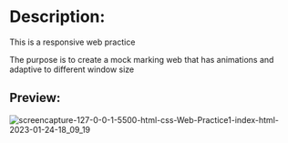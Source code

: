 # Description: 

This is a responsive web practice

The purpose is to create a mock marking web that has animations and adaptive to different window size

## Preview:

![screencapture-127-0-0-1-5500-html-css-Web-Practice1-index-html-2023-01-24-18_09_19](https://user-images.githubusercontent.com/61859509/214457376-2dbac85f-6324-447e-bba3-93ba4d5cdf2f.png)
